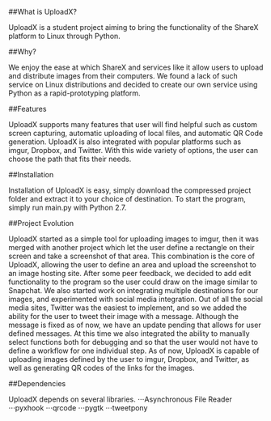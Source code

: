 ##What is UploadX?

UploadX is a student project aiming to bring the functionality of the ShareX platform to Linux through Python.

##Why?

We enjoy the ease at which ShareX and services like it allow users to upload and distribute images from their computers. We found a lack of such service on Linux distributions and decided to create our own service using Python as a rapid-prototyping platform.

##Features

UploadX supports many features that user will find helpful such as custom screen capturing, automatic uploading of local files, and automatic QR Code generation. UploadX is also integrated with popular platforms such as imgur, Dropbox, and Twitter. With this wide variety of options, the user can choose the path that fits their needs.

##Installation

Installation of UploadX is easy, simply download the compressed project folder and extract it to your choice of destination. To start the program, simply run main.py with Python 2.7.

##Project Evolution

UploadX started as a simple tool for uploading images to imgur, then it was merged with another project which let the user define a rectangle on their screen and take a screenshot of that area. This combination is the core of UploadX, allowing the user to define an area and upload the screenshot to an image hosting site. After some peer feedback, we decided to add edit functionality to the program so the user could draw on the image similar to Snapchat. We also started work on integrating multiple destinations for our images, and experimented with social media integration. Out of all the social media sites, Twitter was the easiest to implement, and so we added the ability for the user to tweet their image with a message. Although the message is fixed as of now, we have an update pending that allows for user defined messages. At this time we also integrated the ability to manually select functions both for debugging and so that the user would not have to define a workflow for one individual step. As of now, UploadX is capable of uploading images defined by the user to imgur, Dropbox, and Twitter, as well as generating QR codes of the links for the images.

##Dependencies

UploadX depends on several libraries.
⋅⋅⋅Asynchronous File Reader
⋅⋅⋅pyxhook
⋅⋅⋅qrcode
⋅⋅⋅pygtk
⋅⋅⋅tweetpony
